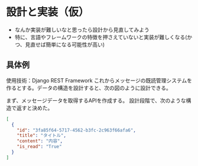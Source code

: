 # 設計と実装（仮）
- なんか実装が難しいなと思ったら設計から見直してみよう
- 特に、言語やフレームワークの特徴を押さえていないと実装が難しくなる(かつ、見直せば簡単になる可能性が高い)

## 具体例
使用技術：Django REST Framework
これからメッセージの既読管理システムを作るとする。データの構造を設計すると、次の図のように設計できる。

まず、メッセージデータを取得するAPIを作成する。
設計段階で、次のような構造で返すと決めた。
```JSON
[
  {
    "id": "3fa85f64-5717-4562-b3fc-2c963f66afa6",
    "title": "タイトル",
    "content": "内容",
    "is_read": "True"
  }
]
```
